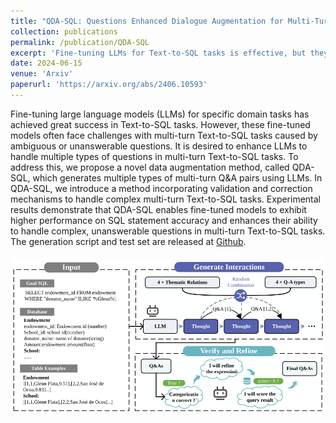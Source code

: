 ```yaml
---
title: "QDA-SQL: Questions Enhanced Dialogue Augmentation for Multi-Turn Text-to-SQL"
collection: publications
permalink: /publication/QDA-SQL
excerpt: 'Fine-tuning LLMs for Text-to-SQL tasks is effective, but they often struggle with multi-turn queries due to ambiguity. QDA-SQL, a data augmentation method that generates diverse multi-turn Q&A pairs using LLMs. Fine-tuning with QDA-SQL improves SQL statement accuracy and enhances the models&apos; ability to manage challenging, unanswerable questions. The generation script and test set are released at [Github](https://github.com/mcxiaoxiao/QDA-SQL).'
date: 2024-06-15
venue: 'Arxiv'
paperurl: 'https://arxiv.org/abs/2406.10593'
---
```


Fine-tuning large language models (LLMs) for specific domain tasks has achieved great success in Text-to-SQL tasks. However, these fine-tuned models often face challenges with multi-turn Text-to-SQL tasks caused by ambiguous or unanswerable questions. It is desired to enhance LLMs to handle multiple types of questions in multi-turn Text-to-SQL tasks. To address this, we propose a novel data augmentation method, called QDA-SQL, which generates multiple types of multi-turn Q&A pairs using LLMs. In QDA-SQL, we introduce a method incorporating validation and correction mechanisms to handle complex multi-turn Text-to-SQL tasks. Experimental results demonstrate that QDA-SQL enables fine-tuned models to exhibit higher performance on SQL statement accuracy and enhances their ability to handle complex, unanswerable questions in multi-turn Text-to-SQL tasks. The generation script and test set are released at [Github](https://github.com/mcxiaoxiao/QDA-SQL). <br/><br/><img src='/images/qda.svg'>
